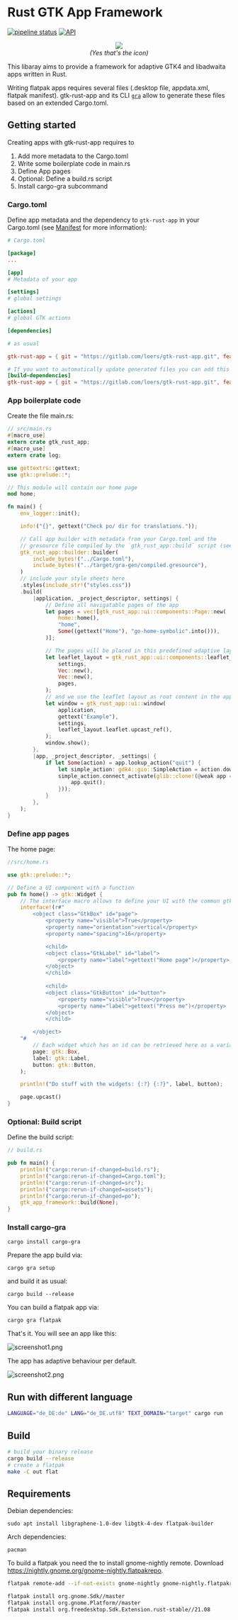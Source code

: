 # Rust GTK App Framework

[![pipeline status](https://gitlab.com/loers/gtk-rust-app/badges/main/pipeline.svg)](https://gitlab.com/loers/gtk-rust-app/-/commits/main)
[![API](https://docs.rs/gtk-rust-app/badge.svg)](https://docs.rs/gtk-rust-app)

<p style="text-align: center;">
<img src="./icon.svg"/>
<br>
<i>(Yes that's the icon)</i>
</p>

This libaray aims to provide a framework for adaptive GTK4 and libadwaita apps written in Rust.

Writing flatpak apps requires several files (.desktop file, appdata.xml, flatpak manifest). gtk-rust-app and its CLI [`gra`](https://gitlab.com/loers/cargo-gra) allow to generate these files based on an extended Cargo.toml.

## Getting started

Creating apps with gtk-rust-app requires to
1. Add more metadata to the Cargo.toml
2. Write some boilerplate code in main.rs
3. Define App pages
4. Optional: Define a build.rs script
5. Install cargo-gra subcommand

### Cargo.toml

Define app metadata and the dependency to `gtk-rust-app` in your Cargo.toml (see [Manifest](docs/Manifest.md) for more information):

```toml
# Cargo.toml

[package]
...

[app]
# Metadata of your app

[settings]
# global settings

[actions]
# global GTK actions

[dependencies]

# as usual

gtk-rust-app = { git = "https://gitlab.com/loers/gtk-rust-app.git", features = [ "ui" ] }

# If you want to automatically update generated files you can add this build dependency
[build-dependencies]
gtk-rust-app = { git = "https://gitlab.com/loers/gtk-rust-app.git", features = [ "build" ] }

```

### App boilerplate code

Create the file main.rs:

```rust
// src/main.rs
#[macro_use]
extern crate gtk_rust_app;
#[macro_use]
extern crate log;

use gettextrs::gettext;
use gtk::prelude::*;

// This module will contain our home page
mod home;

fn main() {
    env_logger::init();

    info!("{}", gettext("Check po/ dir for translations."));

    // Call app builder with metadata from your Cargo.toml and the 
    // gresource file compiled by the `gtk_rust_app::build` script (see below).
    gtk_rust_app::builder::builder(
        include_bytes!("../Cargo.toml"),
        include_bytes!("../target/gra-gen/compiled.gresource"),
    )
    // include your style sheets here
    .styles(include_str!("styles.css"))
    .build(
        |application, _project_descriptor, settings| {
            // Define all navigatable pages of the app
            let pages = vec![gtk_rust_app::ui::components::Page::new(
                home::home(),
                "home",
                Some((gettext("Home"), "go-home-symbolic".into())),
            )];

            // The pages will be placed in this predefined adaptive layout.
            let leaflet_layout = gtk_rust_app::ui::components::leaflet_layout(
                settings,
                Vec::new(),
                Vec::new(),
                pages,
            );
            // and we use the leaflet layout as root content in the apps window.
            let window = gtk_rust_app::ui::window(
                application,
                gettext("Example"),
                settings,
                leaflet_layout.leaflet.upcast_ref(),
            );
            window.show();
        },
        |app, _project_descriptor, _settings| {
            if let Some(action) = app.lookup_action("quit") {
                let simple_action: gdk4::gio::SimpleAction = action.downcast().unwrap();
                simple_action.connect_activate(glib::clone!(@weak app => move |_, _| {
                    app.quit();
                }));
            }
        },
    );
}
```

### Define app pages

The home page:
```rust
//src/home.rs

use gtk::prelude::*;

// Define a UI component with a function
pub fn home() -> gtk::Widget {
    // The interface macro allows to define your UI with the common gtk ui XML structures.
    interface!(r#"
        <object class="GtkBox" id="page">
            <property name="visible">True</property>
            <property name="orientation">vertical</property>
            <property name="spacing">16</property>

            <child>
            <object class="GtkLabel" id="label">
                <property name="label">gettext("Home page")</property>
            </object>
            </child>
            
            <child>
            <object class="GtkButton" id="button">
                <property name="visible">True</property>
                <property name="label">gettext("Press me")</property>
            </object>
            </child>

        </object>
    "#
        // Each widget which has an id can be retrieved here as a variable.
        page: gtk::Box,
        label: gtk::Label,
        button: gtk::Button,
    );

    println!("Do stuff with the widgets: {:?} {:?}", label, button);

    page.upcast()
}

```

### Optional: Build script

Define the build script:

```rust
// build.rs

pub fn main() {
    println!("cargo:rerun-if-changed=build.rs");
    println!("cargo:rerun-if-changed=Cargo.toml");
    println!("cargo:rerun-if-changed=src");
    println!("cargo:rerun-if-changed=assets");
    println!("cargo:rerun-if-changed=po");
    gtk_app_framework::build(None);
}
```

### Install cargo-gra

```
cargo install cargo-gra 

```

Prepare the app build via:

```
cargo gra setup
```

and build it as usual:

```
cargo build --release
```

You can build a flatpak app via:

```
cargo gra flatpak
```

That's it. You will see an app like this:

![screenshot1.png](screenshot1.png)

The app has adaptive behaviour per default.

![screenshot2.png](screenshot2.png)

## Run with different language

```sh
LANGUAGE="de_DE:de" LANG="de_DE.utf8" TEXT_DOMAIN="target" cargo run
```

## Build

```sh
# build your binary release
cargo build --release
# create a flatpak
make -C out flat
```

## Requirements

Debian dependencies:

```
sudo apt install libgraphene-1.0-dev libgtk-4-dev flatpak-builder
```

Arch dependencies:
```
pacman
```

To build a flatpak you need the to install gnome-nightly remote. Download https://nightly.gnome.org/gnome-nightly.flatpakrepo.

```sh
flatpak remote-add --if-not-exists gnome-nightly gnome-nightly.flatpakrepo
```

```sh
flatpak install org.gnome.Sdk//master
flatpak install org.gnome.Platform//master
flatpak install org.freedesktop.Sdk.Extension.rust-stable//21.08
```

